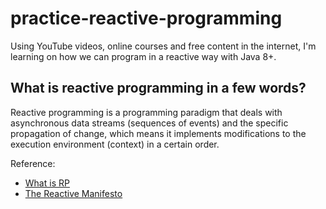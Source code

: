 # practice-reactive-programming
Using YouTube videos, online courses and free content in the internet, I'm learning on how we can program in a reactive way with Java 8+.

## What is reactive programming in a few words?
Reactive programming is a programming paradigm that deals with asynchronous data streams (sequences of events) and the specific propagation of change, which means it implements modifications to the execution environment (context) in a certain order. 



Reference:
- [What is RP](https://www.scnsoft.com/blog/java-reactive-programming)
- [The Reactive Manifesto](https://www.reactivemanifesto.org/)
